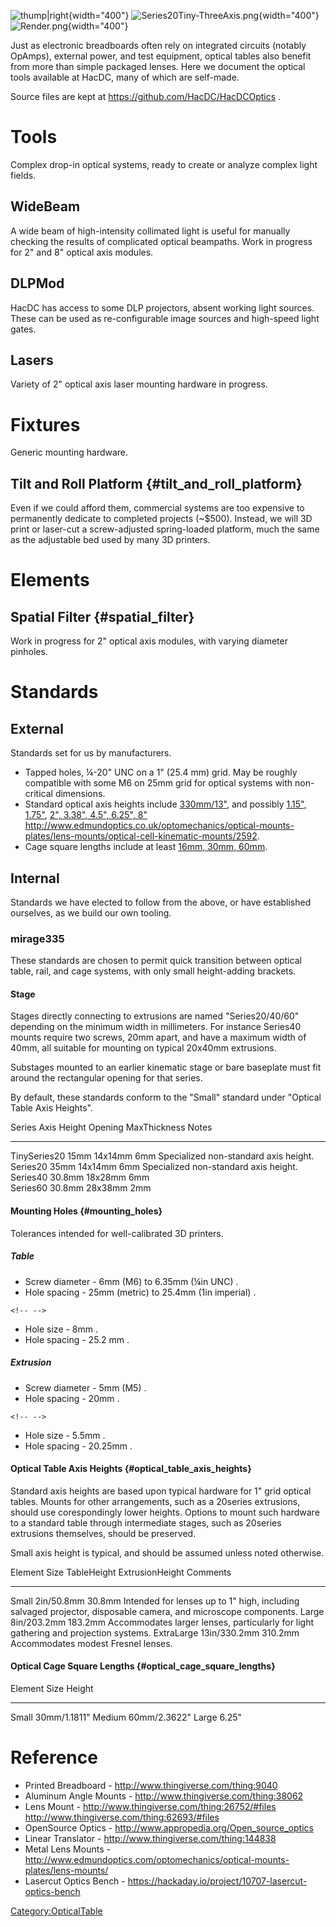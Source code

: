 ![thump\|right](Tiny20Series_Photo.jpg "thump|right"){width="400"}
![](Series20Tiny-ThreeAxis.png "Series20Tiny-ThreeAxis.png"){width="400"}
![](Render.png "Render.png"){width="400"}

Just as electronic breadboards often rely on integrated circuits
(notably OpAmps), external power, and test equipment, optical tables
also benefit from more than simple packaged lenses. Here we document the
optical tools available at HacDC, many of which are self-made.

Source files are kept at <https://github.com/HacDC/HacDCOptics> .

# Tools

Complex drop-in optical systems, ready to create or analyze complex
light fields.

## WideBeam

A wide beam of high-intensity collimated light is useful for manually
checking the results of complicated optical beampaths. Work in progress
for 2" and 8" optical axis modules.

## DLPMod

HacDC has access to some DLP projectors, absent working light sources.
These can be used as re-configurable image sources and high-speed light
gates.

## Lasers

Variety of 2" optical axis laser mounting hardware in progress.

# Fixtures

Generic mounting hardware.

## Tilt and Roll Platform {#tilt_and_roll_platform}

Even if we could afford them, commercial systems are too expensive to
permanently dedicate to completed projects (\~\$500). Instead, we will
3D print or laser-cut a screw-adjusted spring-loaded platform, much the
same as the adjustable bed used by many 3D printers.

# Elements

## Spatial Filter {#spatial_filter}

Work in progress for 2" optical axis modules, with varying diameter
pinholes.

# Standards

## External

Standards set for us by manufacturers.

-   Tapped holes, ¼-20" UNC on a 1" (25.4 mm) grid. May be roughly
    compatible with some M6 on 25mm grid for optical systems with
    non-critical dimensions.
-   Standard optical axis heights include
    [330mm/13"](http://www.optikos.com/products/lens-platforms-mounts/),
    and possibly [1.15",
    1.75"](http://www.thorlabs.com/NewGroupPage9_PF.cfm?Guide=10&Category_ID=16&ObjectGroup_ID=60),
    [2", 3.38", 4.5", 6.25", 8"
    <http://www.edmundoptics.co.uk/optomechanics/optical-mounts-plates/lens-mounts/optical-cell-kinematic-mounts/2592>](http://www.edmundoptics.co.uk/optomechanics/optical-mounts-plates/lens-mounts/optical-cell-kinematic-mounts/2592).
-   Cage square lengths include at least [16mm, 30mm,
    60mm](http://www.thorlabs.com/navigation.cfm?guide_id=2002).

## Internal

Standards we have elected to follow from the above, or have established
ourselves, as we build our own tooling.

### mirage335

These standards are chosen to permit quick transition between optical
table, rail, and cage systems, with only small height-adding brackets.

#### Stage

Stages directly connecting to extrusions are named "Series20/40/60"
depending on the minimum width in millimeters. For instance Series40
mounts require two screws, 20mm apart, and have a maximum width of 40mm,
all suitable for mounting on typical 20x40mm extrusions.

Substages mounted to an earlier kinematic stage or bare baseplate must
fit around the rectangular opening for that series.

By default, these standards conform to the "Small" standard under
"Optical Table Axis Heights".

  Series         Axis Height   Opening   MaxThickness   Notes
  -------------- ------------- --------- -------------- ---------------------------------------
  TinySeries20   15mm          14x14mm   6mm            Specialized non-standard axis height.
  Series20       35mm          14x14mm   6mm            Specialized non-standard axis height.
  Series40       30.8mm        18x28mm   6mm            
  Series60       30.8mm        28x38mm   2mm            
                                                        

#### Mounting Holes {#mounting_holes}

Tolerances intended for well-calibrated 3D printers.

##### Table

-   Screw diameter - 6mm (M6) to 6.35mm (¼in UNC) .
-   Hole spacing - 25mm (metric) to 25.4mm (1in imperial) .

```{=html}
<!-- -->
```
-   Hole size - 8mm .
-   Hole spacing - 25.2 mm .

##### Extrusion

-   Screw diameter - 5mm (M5) .
-   Hole spacing - 20mm .

```{=html}
<!-- -->
```
-   Hole size - 5.5mm .
-   Hole spacing - 20.25mm .

#### Optical Table Axis Heights {#optical_table_axis_heights}

Standard axis heights are based upon typical hardware for 1" grid
optical tables. Mounts for other arrangements, such as a 20series
extrusions, should use corespondingly lower heights. Options to mount
such hardware to a standard table through intermediate stages, such as
20series extrusions themselves, should be preserved.

Small axis height is typical, and should be assumed unless noted
otherwise.

  Element Size   TableHeight    ExtrusionHeight   Comments
  -------------- -------------- ----------------- ----------------------------------------------------------------------------------------------------------------
  Small          2in/50.8mm     30.8mm            Intended for lenses up to 1" high, including salvaged projector, disposable camera, and microscope components.
  Large          8in/203.2mm    183.2mm           Accommodates larger lenses, particularly for light gathering and projection systems.
  ExtraLarge     13in/330.2mm   310.2mm           Accommodates modest Fresnel lenses.
                                                  

#### Optical Cage Square Lengths {#optical_cage_square_lengths}

  Element Size   Height
  -------------- --------------
  Small          30mm/1.1811"
  Medium         60mm/2.3622"
  Large          6.25"
                 

# Reference

-   Printed Breadboard - <http://www.thingiverse.com/thing:9040>
-   Aluminum Angle Mounts - <http://www.thingiverse.com/thing:38062>
-   Lens Mount - <http://www.thingiverse.com/thing:26752/#files>
    <http://www.thingiverse.com/thing:62693/#files>
-   OpenSource Optics - <http://www.appropedia.org/Open_source_optics>
-   Linear Translator - <http://www.thingiverse.com/thing:144838>
-   Metal Lens Mounts -
    <http://www.edmundoptics.com/optomechanics/optical-mounts-plates/lens-mounts/>
-   Lasercut Optics Bench -
    <https://hackaday.io/project/10707-lasercut-optics-bench>

[Category:OpticalTable](Category:OpticalTable)
